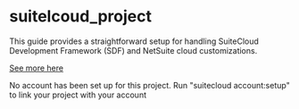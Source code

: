 # suitelcoud_project

This guide provides a straightforward setup for handling SuiteCloud Development Framework (SDF) and NetSuite cloud customizations.


[See more here](https://www.npmjs.com/package/@oracle/suitecloud-cli)



No account has been set up for this project. Run "suitecloud account:setup" to link your project with your account
